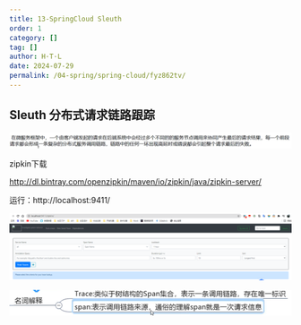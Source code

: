 ```yaml
---
title: 13-SpringCloud Sleuth
order: 1
category: []
tag: []
author: H·T·L
date: 2024-07-29
permalink: /04-spring/spring-cloud/fyz862tv/
---
```

## Sleuth  分布式请求链路跟踪

![image-20210405124802918](img/image-20210405124802918.png)

zipkin下载

http://dl.bintray.com/openzipkin/maven/io/zipkin/java/zipkin-server/



运行：http://localhost:9411/

![image-20210405125747794](img/image-20210405125747794.png)

![image-20210405130011611](img/image-20210405130011611.png)